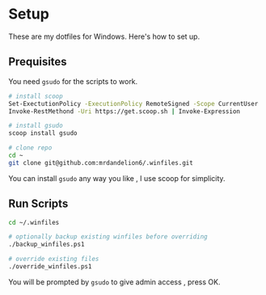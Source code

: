 # Setup

These are my dotfiles for Windows. Here's how to set up.

## Prequisites
You need `gsudo` for the scripts to work.

```bash
# install scoop
Set-ExectutionPolicy -ExecutionPolicy RemoteSigned -Scope CurrentUser
Invoke-RestMethond -Uri https://get.scoop.sh | Invoke-Expression

# install gsudo
scoop install gsudo

# clone repo
cd ~
git clone git@github.com:mrdandelion6/.winfiles.git
```
You can install `gsudo` any way you like , I use scoop for simplicity.

## Run Scripts
```bash
cd ~/.winfiles

# optionally backup existing winfiles before overriding
./backup_winfiles.ps1

# override existing files
./override_winfiles.ps1
```
You will be prompted by `gsudo` to give admin access , press OK.
